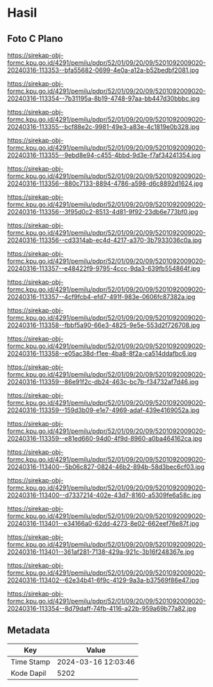 # Hasil

## Foto C Plano

https://sirekap-obj-formc.kpu.go.id/4291/pemilu/pdpr/52/01/09/20/09/5201092009020-20240316-113353--bfa55682-0699-4e0a-a12a-b52bedbf2081.jpg

https://sirekap-obj-formc.kpu.go.id/4291/pemilu/pdpr/52/01/09/20/09/5201092009020-20240316-113354--7b31195a-8b19-4748-97aa-bb447d30bbbc.jpg

https://sirekap-obj-formc.kpu.go.id/4291/pemilu/pdpr/52/01/09/20/09/5201092009020-20240316-113355--bcf88e2c-9981-49e3-a83e-4c1819e0b328.jpg

https://sirekap-obj-formc.kpu.go.id/4291/pemilu/pdpr/52/01/09/20/09/5201092009020-20240316-113355--9ebd8e94-c455-4bbd-9d3e-f7af34241354.jpg

https://sirekap-obj-formc.kpu.go.id/4291/pemilu/pdpr/52/01/09/20/09/5201092009020-20240316-113356--880c7133-8894-4786-a598-d6c8892d1624.jpg

https://sirekap-obj-formc.kpu.go.id/4291/pemilu/pdpr/52/01/09/20/09/5201092009020-20240316-113356--3f95d0c2-8513-4d81-9f92-23db6e773bf0.jpg

https://sirekap-obj-formc.kpu.go.id/4291/pemilu/pdpr/52/01/09/20/09/5201092009020-20240316-113356--cd3314ab-ec4d-4217-a370-3b7933036c0a.jpg

https://sirekap-obj-formc.kpu.go.id/4291/pemilu/pdpr/52/01/09/20/09/5201092009020-20240316-113357--e48422f9-9795-4ccc-9da3-639fb554864f.jpg

https://sirekap-obj-formc.kpu.go.id/4291/pemilu/pdpr/52/01/09/20/09/5201092009020-20240316-113357--4cf9fcb4-efd7-491f-983e-0606fc87382a.jpg

https://sirekap-obj-formc.kpu.go.id/4291/pemilu/pdpr/52/01/09/20/09/5201092009020-20240316-113358--fbbf5a90-66e3-4825-9e5e-553d2f726708.jpg

https://sirekap-obj-formc.kpu.go.id/4291/pemilu/pdpr/52/01/09/20/09/5201092009020-20240316-113358--e05ac38d-f1ee-4ba8-8f2a-ca514ddafbc6.jpg

https://sirekap-obj-formc.kpu.go.id/4291/pemilu/pdpr/52/01/09/20/09/5201092009020-20240316-113359--86e91f2c-db24-463c-bc7b-f34732af7d46.jpg

https://sirekap-obj-formc.kpu.go.id/4291/pemilu/pdpr/52/01/09/20/09/5201092009020-20240316-113359--159d3b09-e1e7-4969-adaf-439e4169052a.jpg

https://sirekap-obj-formc.kpu.go.id/4291/pemilu/pdpr/52/01/09/20/09/5201092009020-20240316-113359--e81ed660-94d0-4f9d-8960-a0ba464162ca.jpg

https://sirekap-obj-formc.kpu.go.id/4291/pemilu/pdpr/52/01/09/20/09/5201092009020-20240316-113400--5b06c827-0824-46b2-894b-58d3bec6cf03.jpg

https://sirekap-obj-formc.kpu.go.id/4291/pemilu/pdpr/52/01/09/20/09/5201092009020-20240316-113400--d7337214-402e-43d7-8160-a5309fe6a58c.jpg

https://sirekap-obj-formc.kpu.go.id/4291/pemilu/pdpr/52/01/09/20/09/5201092009020-20240316-113401--e34166a0-62dd-4273-8e02-662eef76e87f.jpg

https://sirekap-obj-formc.kpu.go.id/4291/pemilu/pdpr/52/01/09/20/09/5201092009020-20240316-113401--361af281-7138-429a-921c-3b16f248367e.jpg

https://sirekap-obj-formc.kpu.go.id/4291/pemilu/pdpr/52/01/09/20/09/5201092009020-20240316-113402--62e34b41-6f9c-4129-9a3a-b37569f86e47.jpg

https://sirekap-obj-formc.kpu.go.id/4291/pemilu/pdpr/52/01/09/20/09/5201092009020-20240316-113354--8d79daff-74fb-4116-a22b-959a69b77a82.jpg


## Metadata

| Key        | Value               |
| ---------- | ------------------- |
| Time Stamp | 2024-03-16 12:03:46 |
| Kode Dapil | 5202                |



